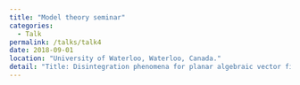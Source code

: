 ```yaml
---
title: "Model theory seminar"
categories:
  - Talk
permalink: /talks/talk4
date: 2018-09-01
location: "University of Waterloo, Waterloo, Canada."
detail: "Title: Disintegration phenomena for planar algebraic vector fields."
---
```



